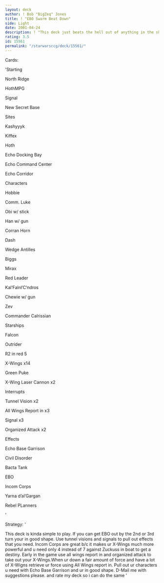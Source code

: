 ```yaml
---
layout: deck
author: ! Bob "BigZeq" Jones
title: ! "EBO Swarm Beat Down"
side: Light
date: 2001-04-24
description: ! "This deck just beats the hell out of anything in the sky almost. Not much of a strategy but should work well against most decks."
rating: 3.5
id: 15561
permalink: "/starwarsccg/deck/15561/"
---
```

Cards: 

'Starting

North Ridge

HothMPG

Signal 

New Secret Base


Sites

Kashyyyk

Kiffex

Hoth

Echo Docking Bay

Echo Command Center

Echo Corridor


Characters

Hobbie

Comm. Luke

Obi w/ stick

Han w/ gun

Corran Horn

Dash

Wedge Antilles

Biggs

Mirax

Red Leader

Kal’Falnl’C’ndros

Chewie w/ gun

Zev

Commander Calrissian


Starships

Falcon

Outrider

R2 in red 5

X-Wings x14


Green Puke

X-Wing Laser Cannon x2


Interrupts

Tunnel Vision x2

All Wings Report in x3

Signal x3

Organized Attack x2


Effects

Echo Base Garrison

Civil Disorder

Bacta Tank

EBO

Incom Corps

Yarna d’al’Gargan

Rebel PLanners


'

Strategy: '

This deck is kinda simple to play.  If you can get EBO out by the 2nd or 3rd turn your in good shape.  Use tunnel visions and signals to pull out effects that you need.  Incom Corps are great b/c it makes ur X-Wings much more powerful and u need only 4 instead of 7 against Zuckuss in boat to get a destiny.  Early in the game use all wings report in and organized attack to take out your X-Wings.When ur down a fair amount of force and have a lot of X-Wigns retrieve ur force using All Wings report in. Pull out ur characters u need with Echo Base Garrison and ur in good shape. D-Mail me with suggestions please. and rate my deck so i can do the same  '
